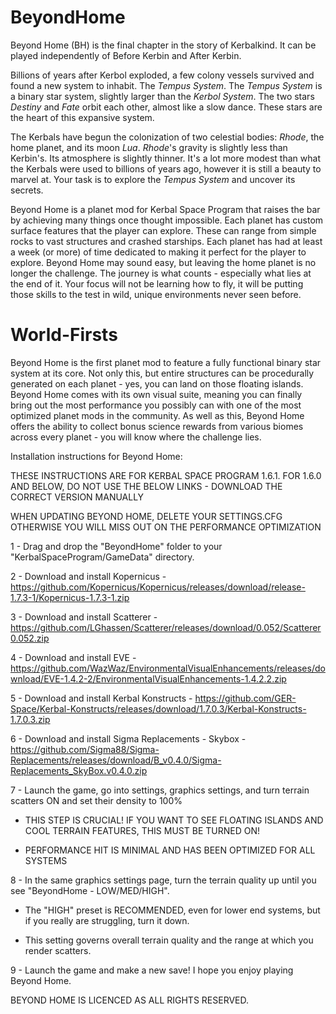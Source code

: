 # BeyondHome
Beyond Home (BH) is the final chapter in the story of Kerbalkind. It can be played independently of Before Kerbin and After Kerbin.

Billions of years after Kerbol exploded, a few colony vessels survived and found a new system to inhabit. The *Tempus System*. The *Tempus System* is a binary star system, slightly larger than the *Kerbol System*. The two stars *Destiny* and *Fate* orbit each other, almost like a slow dance. These stars are the heart of this expansive system.

The Kerbals have begun the colonization of two celestial bodies: *Rhode*, the home planet, and its moon *Lua*. *Rhode*'s gravity is slightly less than Kerbin's. Its atmosphere is slightly thinner. It's a lot more modest than what the Kerbals were used to billions of years ago, however it is still a beauty to marvel at. Your task is to explore the *Tempus System* and uncover its secrets.

Beyond Home is a planet mod for Kerbal Space Program that raises the bar by achieving many things once thought impossible. Each planet has custom surface features that the player can explore. These can range from simple rocks to vast structures and crashed starships. Each planet has had at least a week (or more) of time dedicated to making it perfect for the player to explore. Beyond Home may sound easy, but leaving the home planet is no longer the challenge. The journey is what counts - especially what lies at the end of it. Your focus will not be learning how to fly, it will be putting those skills to the test in wild, unique environments never seen before.

# World-Firsts
Beyond Home is the first planet mod to feature a fully functional binary star system at its core. Not only this, but entire structures can be procedurally generated on each planet - yes, you can land on those floating islands. Beyond Home comes with its own visual suite, meaning you can finally bring out the most performance you possibly can with one of the most optimized planet mods in the community. As well as this, Beyond Home offers the ability to collect bonus science rewards from various biomes across every planet - you will know where the challenge lies.



Installation instructions for Beyond Home:

THESE INSTRUCTIONS ARE FOR KERBAL SPACE PROGRAM 1.6.1. FOR 1.6.0 AND BELOW, DO NOT USE THE BELOW LINKS - DOWNLOAD THE CORRECT VERSION MANUALLY

WHEN UPDATING BEYOND HOME, DELETE YOUR SETTINGS.CFG OTHERWISE YOU WILL MISS OUT ON THE PERFORMANCE OPTIMIZATION 

1 - Drag and drop the "BeyondHome" folder to your "KerbalSpaceProgram/GameData" directory.

2 - Download and install Kopernicus - https://github.com/Kopernicus/Kopernicus/releases/download/release-1.7.3-1/Kopernicus-1.7.3-1.zip

3 - Download and install Scatterer - https://github.com/LGhassen/Scatterer/releases/download/0.052/Scatterer0.052.zip

4 - Download and install EVE - https://github.com/WazWaz/EnvironmentalVisualEnhancements/releases/download/EVE-1.4.2-2/EnvironmentalVisualEnhancements-1.4.2.2.zip

5 - Download and install Kerbal Konstructs - https://github.com/GER-Space/Kerbal-Konstructs/releases/download/1.7.0.3/Kerbal-Konstructs-1.7.0.3.zip

6 - Download and install Sigma Replacements - Skybox - https://github.com/Sigma88/Sigma-Replacements/releases/download/B_v0.4.0/Sigma-Replacements_SkyBox.v0.4.0.zip


7 - Launch the game, go into settings, graphics settings, and turn terrain scatters ON and set their density to 100%

  - THIS STEP IS CRUCIAL! IF YOU WANT TO SEE FLOATING ISLANDS AND COOL TERRAIN FEATURES, THIS MUST BE TURNED ON!
  
  - PERFORMANCE HIT IS MINIMAL AND HAS BEEN OPTIMIZED FOR ALL SYSTEMS
  

8 - In the same graphics settings page, turn the terrain quality up until you see "BeyondHome - LOW/MED/HIGH".

  - The "HIGH" preset is RECOMMENDED, even for lower end systems, but if you really are struggling, turn it down.
  
  - This setting governs overall terrain quality and the range at which you render scatters.
  
  
9 - Launch the game and make a new save! I hope you enjoy playing Beyond Home.

BEYOND HOME IS LICENCED AS ALL RIGHTS RESERVED.
